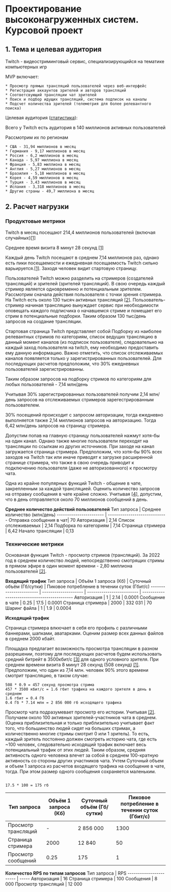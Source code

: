 # Проектирование высоконагруженных систем. Курсовой проект

## 1. Тема и целевая аудитория

Twitch - видеостриминговый сервис, специализирующийся на тематике компьютерных игр

MVP включает:

    * Просмотр прямых трансляций пользователей через веб-интерфейс  
    * Регистрация аккаунтов зрителей и авторов трансляций
    * Соответсвующий трансляции чат зрителей
    * Поиск и подбор идущих трансляций, система подписок на каналы
    * Подсчет количества зрителей (телеметрия для более релевантного поиска)

Целевая аудитория ([статистика](https://pro.similarweb.com/#/companyresearch/websiteanalysis/audience-geography/twitch.tv/*/840/2021.01-2021.03)):

Всего у Twitch есть аудитория в 140 миллионов активных пользователей

Рассмотрим их по регионам 

    * США - 31,94 миллионов в месяц
    * Германия - 9,17 миллионов в месяц
    * Россия - 6,2 миллионов в месяц
    * Канада - 5,97 миллиона в месяц
    * Франция - 5,83 миллиона в месяц
    * Англия - 5,27 миллионов в месяц
    * Бразилия - 5,18 миллионов в месяц
    * Корея - 4,59 миллионов в месяц
    * Турция - 3,43 миллионов в месяц
    * Испания - 3,318 миллионов в месяц
    * Другие страны - 49,7 миллиона в месяц

## 2. Расчет нагрузки

### Продуктовые метрики

Twitch в месяц посещают 214,4 миллионов пользователей (включая случайных)[[1]](https://pro.similarweb.com/#/companyresearch/websiteanalysis/audience-geography/twitch.tv/*/840/2021.01-2021.03)

Среднее время визита 8 минут 28 секунд [[1]](https://pro.similarweb.com/#/companyresearch/websiteanalysis/audience-geography/twitch.tv/*/840/2021.01-2021.03)

Каждый день Twitch посещают в среднем 7,14 миллионов раз, однако 
есть пики посещаемости и ежедневная посещаемость Twitch сильно варьируется.[[1]](https://pro.similarweb.com/#/companyresearch/websiteanalysis/audience-geography/twitch.tv/*/840/2021.01-2021.03). Заходя человек видит стартовую страницу. 


Пользователей Twitch можно разделить на стримеров (создателей трансляций) и зрителей (зрителей трансляций). В свою очередь каждый стример является одновременно и потенциальным зрителем. Рассмотрим сначала действия пользователя с точки зрения стримера. На Twitch есть около 130 тысяч активных трансляций [[2]](https://twitchtracker.com/statistics). Пользователь-стример начиная трансляцию вынуждает сервис при необходимости оповещать каждого подписчика о начавшемся стриме и помещает его стрим в потенциальные подборки. Таким образом 130 тыс/день запросов на создание трансляции.

Стартовая страница Twitch представляет собой Подборку из наиболее релевантных стримов по категориям, список ведущих трансляцию в данный момент каналов (из подписок пользователя), следовательно на каждый заход пользователя на twitch, ему необходимо предоставить ему данную информацию. Важно отметить, что список отслеживаемых каналов появляется только у зарегистрированных пользователей. Для последующих расчетов предположим, что 30% ежедневных пользователей зарегистрированны.  

Таким образом запросов на подборку стримов по категориям для любых пользователей - 7,14 млн/день

Учитывая 30% зарегистрированных пользователей получим 2,14 млн/день запросов на отслеживаемых стримеров зарегестрированным пользователем. 

30% посещений происходит с запросом авторизации, тогда ежедневно выполняется также 2,14 миллионов запросов на авторизацию. Тогда 6,42 млн/день запросов на страницу стримера.

Допустим попав на главную страницу пользователей нажмут хотя-бы на один канал. Однако также многие пользователи переходят на трансляции по ссылкам из других источников. При заходе на канал загружается страница стримера. Предположим, что хотя-бы 90% всех заходов на Twitch так или иначе приводят к загрузке расширенной странице стримерa, что также в свою очередь приводит к подключению пользователя (даже не авторизованного) к просмотру чата.

Одна из крайне популярных функций Twitch - общение в чате, закрепленным за каждой трансляцией. Оценить количество запросов на отправку сообщения в чате крайне сложно. Учитывая [[4]](https://stats.streamelements.com/), допустим, что в день отправляется около 70 миллионов сообщений в день.  





**Среднее количество действий пользователей**
Тип запроса             | Среднее количество (млн/день)
----------------------- | -----------------------------
Отправка сообщения в чат| 70 
Авторизация             | 2,14
Список отслеживаемых    | 2,14 
Подборка по категориям  | 7,14
Страница стримера       | 6,42
Начало трансляции       | 0,13

### Технические метрики

Основаная функция Twitch - просмотр стримов (трансляций). За 2022 год в среднем количество людей, непосредственно смотрящих стримы в прямом эфире в один момент времени - 2,80 миллиона пользователей [[2]](https://twitchtracker.com/statistics). 




**Входящий трафик**
Тип запроса             | Объём 1 запроса (Кб) | Суточный объём (Гб/сутки) | Пиковое потребление в течении суток (Гбит/с)
----------------------- | -------------------- | ------------------------- | --------------------------------------------
Авторизация             | 1                    | 2.14                      | 0.0001
Сообщение в чате        | 0.25                 | 17.5                      | 0.0001
Страница стримера        | 2000              | 332 031                   | 70
Шаринг файла            | 1                    | 1.9                       | 0.0004







**Исходящий трафик**


Страница стримера влкючает в себя его профиль с различными баннерами, шапками, аватарками. Оценим размер всех данных файлов в среднем 2000 кбайт.

Площадка предлагает возможность просмотра трансляции в разном разрешении, поэтому для последующих расчетов будем использовать средний битрейт в 3500кбит/c [[3]](https://help.twitch.tv/s/article/guide-to-broadcast-health-and-using-twitch-inspector?language=en_US#:~:text=Bitrate%20Spikes,-This%20stream%20may&text=While%20the%20average%20bitrate%20is,to%20buffer%20and%20experience%20issues.) для одного условного зрителя. При среднем времени визита 8 минут 28 секунд (508 секунд) [[1]](https://pro.similarweb.com/#/companyresearch/websiteanalysis/audience-geography/twitch.tv/*/840/2021.01-2021.03). Предположим, что один из 7,14 млн. человек 90% этого времени смотрит трансляцию, в таком случае:

``` 
508 * 0.9 = 457 секунд просмотра стрима
457 * 3500 кбит/c = 1.6 гбит трафика на каждого зрителя в день в среднем
1.6 гбит = 0.4 Гб
0.4 Гб * 7.14 млн = 2 856 000 гб исходящего трафика 

```

Просмотр чата подразумевает просмотр его истории. Учитывая [[2]](https://twitchtracker.com/statistics). Получаем около 100 активных зрителей-участников чата в среднем. (Оценка приблизительная и только приблизительно учитывает факт того, что большинство людей сидят на больших стримах, а количественно многие стримы смотрит 0 или 1 зритель). То есть, каждый зритель постоянно должен смотреть историю чата, где есть ~100 человек, следовательно исходящий трафик включает весь потенциальный трафик от этих людей. Таким образом, средняя активность одного человека влечет за собой в среднем 100-кратную активность со стороны других участников чата. Учтем Суточный объем и объем 1 запроса из расчетов входящего трафика на сообщение в чате, тогда. При этом размер одного сообщения сохраняется маленьким.


``` 

17.5 * 100 = 175 гб 

```


Тип запроса             | Объём 1 запроса (Кб) | Суточный объём (Гб/сутки) | Пиковое потребление в течении суток (Гбит/с)
----------------------- | -------------------- | ------------------------- | --------------------------------------------
Просмотр трансляций     | -                  | 2 856 000                     | 1300
Страница стримера         | 2000                 | 12 840                 | 50
Просмотр сообщений         | 0.25                 | 175                 | 1


**Количество RPS по типам запросов**
Тип запроса             | RPS
----------------------- | -----
Авторизация             | 16
Страница стримера       | 100
Сообщения               | 8 000
Просмотр трансляций     | 12 000

